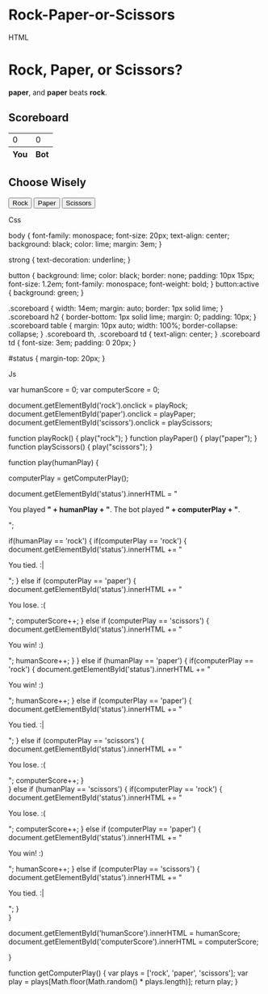 # Rock-Paper-or-Scissors
HTML 

<h1>Rock, Paper, or Scissors?</h1>
<strong>paper</strong>, and <strong>paper</strong> beats <strong>rock</strong>.</p>
<div class="scoreboard">
  <h2>Scoreboard</h2>
  <table>
    <tbody>
      <tr>
        <td id="humanScore">0</td>
        <td id="computerScore">0</td>
      </tr>
    </tbody>
    <tfoot>
      <tr>
        <th>You</th>
        <th>Bot</th>
      </tr>
    </tfoot>
  </table>
</div>
<h2>Choose Wisely</h2>
<button id="rock">Rock</button>
<button id="paper">Paper</button>
<button id="scissors">Scissors</button>
<div id="status"></div>

Css

body {
  font-family: monospace;
  font-size: 20px;
  text-align: center;
  background: black;
  color: lime;
  margin: 3em;
}

strong {
  text-decoration: underline;
}

button {
  background: lime;
  color: black;
  border: none;
  padding: 10px 15px;
  font-size: 1.2em;
  font-family: monospace;
  font-weight: bold;
}
button:active {
  background: green;
}

.scoreboard {
  width: 14em;
  margin: auto;
  border: 1px solid lime;
}
.scoreboard h2 {
  border-bottom: 1px solid lime;
  margin: 0;
  padding: 10px;
}
.scoreboard table {
  margin: 10px auto;
  width: 100%;
  border-collapse: collapse;
}
.scoreboard th, .scoreboard td {
  text-align: center;
}
.scoreboard td {
  font-size: 3em;
  padding: 0 20px;
}

#status {
  margin-top: 20px;
}

Js

var humanScore = 0;
var computerScore = 0;

document.getElementById('rock').onclick = playRock;
document.getElementById('paper').onclick = playPaper;
document.getElementById('scissors').onclick = playScissors;

function playRock() {
  play("rock");
}
function playPaper() {
  play("paper");
}
function playScissors() {
  play("scissors");
}

function play(humanPlay) {
  
  computerPlay = getComputerPlay();
  
  document.getElementById('status').innerHTML = "<p>You played <strong>" + humanPlay + "</strong>. The bot played <strong>" + computerPlay + "</strong>.</p>";
  
  if(humanPlay == 'rock') {
    if(computerPlay == 'rock') {
      document.getElementById('status').innerHTML += "<p>You tied. :|</p>";
    } else if (computerPlay == 'paper') {
      document.getElementById('status').innerHTML += "<p>You lose. :(</p>";
      computerScore++;
    } else if (computerPlay == 'scissors') {
      document.getElementById('status').innerHTML += "<p>You win! :)</p>";
      humanScore++;
    }
  } else if (humanPlay == 'paper') {
    if(computerPlay == 'rock') {
      document.getElementById('status').innerHTML += "<p>You win! :)</p>";
      humanScore++;
    } else if (computerPlay == 'paper') {
      document.getElementById('status').innerHTML += "<p>You tied. :|</p>";
    } else if (computerPlay == 'scissors') {
      document.getElementById('status').innerHTML += "<p>You lose. :(</p>";
      computerScore++;
    }  
  } else if (humanPlay == 'scissors') {
    if(computerPlay == 'rock') {
      document.getElementById('status').innerHTML += "<p>You lose. :(</p>";
      computerScore++;
    } else if (computerPlay == 'paper') {
      document.getElementById('status').innerHTML += "<p>You win! :)</p>";
      humanScore++;
    } else if (computerPlay == 'scissors') {
      document.getElementById('status').innerHTML += "<p>You tied. :|</p>";
    }  
  }
  
  document.getElementById('humanScore').innerHTML = humanScore;
  document.getElementById('computerScore').innerHTML = computerScore;
  
}

function getComputerPlay() {
  var plays = ['rock', 'paper', 'scissors'];
  var play = plays[Math.floor(Math.random() * plays.length)];
  return play;
}
